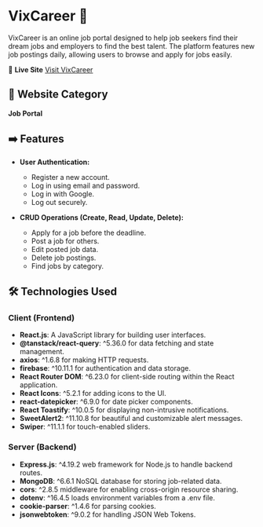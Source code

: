 # VixCareer 🎯

VixCareer is an online job portal designed to help job seekers find their dream jobs and employers to find the best talent. The platform features new job postings daily, allowing users to browse and apply for jobs easily.

🚀 **Live Site**
[Visit VixCareer](https://vix-career.web.app)

## 📂 Website Category

**Job Portal**

## ➡️ Features

- **User Authentication:**

  - Register a new account.
  - Log in using email and password.
  - Log in with Google.
  - Log out securely.

- **CRUD Operations (Create, Read, Update, Delete):**
  - Apply for a job before the deadline.
  - Post a job for others.
  - Edit posted job data.
  - Delete job postings.
  - Find jobs by category.

## 🛠 Technologies Used

### Client (Frontend)

- **React.js**: A JavaScript library for building user interfaces.
- **@tanstack/react-query**: ^5.36.0 for data fetching and state management.
- **axios**: ^1.6.8 for making HTTP requests.
- **firebase**: ^10.11.1 for authentication and data storage.
- **React Router DOM**: ^6.23.0 for client-side routing within the React application.
- **React Icons**: ^5.2.1 for adding icons to the UI.
- **react-datepicker**: ^6.9.0 for date picker components.
- **React Toastify**: ^10.0.5 for displaying non-intrusive notifications.
- **SweetAlert2**: ^11.10.8 for beautiful and customizable alert messages.
- **Swiper**: ^11.1.1 for touch-enabled sliders.

### Server (Backend)

- **Express.js**: ^4.19.2 web framework for Node.js to handle backend routes.
- **MongoDB**: ^6.6.1 NoSQL database for storing job-related data.
- **cors**: ^2.8.5 middleware for enabling cross-origin resource sharing.
- **dotenv**: ^16.4.5 loads environment variables from a .env file.
- **cookie-parser**: ^1.4.6 for parsing cookies.
- **jsonwebtoken**: ^9.0.2 for handling JSON Web Tokens.

